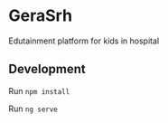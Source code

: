 # GeraSrh

Edutainment platform for kids in hospital

## Development 

Run `npm install`

Run `ng serve` 
